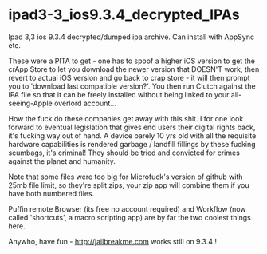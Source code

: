# ipad3-3_ios9.3.4_decrypted_IPAs
Ipad 3,3 ios 9.3.4 decrypted/dumped ipa archive. Can install with AppSync etc.

These were a PITA to get - one has to spoof a higher iOS version to get the crApp Store to let you download the newer version that DOESN'T work, then revert to actual iOS version and go back to crap store - it will then prompt you to 'download last compatible version?'.  You then run Clutch against the IPA file so that it can be freely installed without being linked to your all-seeing-Apple overlord account...

How the fuck do these companies get away with this shit.  I for one look forward to eventual legislation that gives end users their digital rights back, it's fucking way out of hand.  A device barely 10 yrs old with all the requisite hardware capabilities is rendered garbage / landfill fillings by these fucking scumbags, it's criminal! They should be tried and convicted for crimes against the planet and humanity.

Note that some files were too big for Microfuck's version of github with 25mb file limit, so they're split zips, your zip app will combine them if you have both numbered files.

Puffin remote Browser (its free no account required) and Workflow (now called 'shortcuts', a macro scripting app) are by far the two coolest things here.  

Anywho, have fun - http://jailbreakme.com works still on 9.3.4 !
